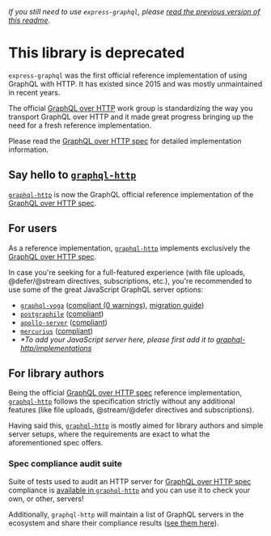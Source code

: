 _If you still need to use `express-graphql`, please [read the previous version of this readme](https://github.com/graphql/express-graphql/blob/8b6ffc65776aa40d9e03f554425a1dc14840b165/README.md)._

# This library is deprecated

`express-graphql` was the first official reference implementation of using GraphQL with HTTP. It has existed since 2015 and was mostly unmaintained in recent years.

The official [GraphQL over HTTP](https://github.com/graphql/graphql-over-http) work group is standardizing the way you transport GraphQL over HTTP and it made great progress bringing up the need for a fresh reference implementation.

Please read the [GraphQL over HTTP spec](https://graphql.github.io/graphql-over-http) for detailed implementation information.

## Say hello to [`graphql-http`](https://github.com/graphql/graphql-http)

[`graphql-http`](https://github.com/graphql/graphql-http) is now the GraphQL official reference implementation of the [GraphQL over HTTP spec](https://graphql.github.io/graphql-over-http).

## For users

As a reference implementation, [`graphql-http`](https://github.com/graphql/graphql-http) implements exclusively the [GraphQL over HTTP spec](https://graphql.github.io/graphql-over-http/).

In case you're seeking for a full-featured experience (with file uploads, @defer/@stream directives, subscriptions, etc.), you're recommended to use some of the great JavaScript GraphQL server options:

- [`graphql-yoga`](https://www.the-guild.dev/graphql/yoga-server) ([compliant (0 warnings)](https://github.com/graphql/graphql-http/tree/master/implementations/graphql-yoga), [migration guide](https://www.the-guild.dev/graphql/yoga-server/v3/migration/migration-from-express-graphql))
- [`postgraphile`](https://www.graphile.org/postgraphile/) ([compliant](https://github.com/graphql/graphql-http/tree/master/implementations/postgraphile))
- [`apollo-server`](https://www.apollographql.com/docs/apollo-server/) ([compliant](https://github.com/graphql/graphql-http/tree/master/implementations/apollo-server))
- [`mercurius`](https://mercurius.dev/) ([compliant](https://github.com/graphql/graphql-http/tree/master/implementations/mercurius))
- _\*To add your JavaScript server here, please first add it to [graphql-http/implementations](https://github.com/enisdenjo/graphql-http/tree/master/implementations/)_

## For library authors

Being the official [GraphQL over HTTP spec](https://graphql.github.io/graphql-over-http/) reference implementation, [`graphql-http`](https://github.com/graphql/graphql-http) follows the specification strictly without any additional features (like file uploads, @stream/@defer directives and subscriptions).

Having said this, [`graphql-http`](https://github.com/graphql/graphql-http) is mostly aimed for library authors and simple server setups, where the requirements are exact to what the aforementioned spec offers.

### Spec compliance audit suite

Suite of tests used to audit an HTTP server for [GraphQL over HTTP spec](https://graphql.github.io/graphql-over-http) compliance is [available in `graphql-http`](https://github.com/graphql/graphql-http/blob/master/src/audits/server.ts) and you can use it to check your own, or other, servers!

Additionally, `graphql-http` will maintain a list of GraphQL servers in the ecosystem and share their compliance results ([see them here](https://github.com/graphql/graphql-http/tree/master/implementations)).
